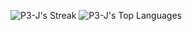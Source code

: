 ![P3-J's Streak](https://github-readme-streak-stats.herokuapp.com/?user=P3-J&theme=vue-dark&hide_border=true)
![P3-J's Top Languages](https://github-readme-stats.vercel.app/api/top-langs/?username=P3-J&theme=vue-dark&show_icons=true&hide_border=true&layout=compact)
